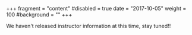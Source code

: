 +++
fragment = "content"
#disabled = true
date = "2017-10-05"
weight = 100
#background = ""
+++

We haven't released instructor information at this time, stay tuned!!
